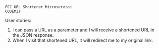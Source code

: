 
    FCC URL Shortener Microservice
    CODEMZY


User stories:

1. I can pass a URL as a parameter and I will receive a shortened URL in the JSON response.
2. When I visit that shortened URL, it will redirect me to my original link.